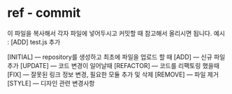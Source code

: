 # ref - commit

이 파일을 복사해서 각자 파일에 넣어두시고 커밋할 때 참고해서 올리시면 됩니다.
예시 : [ADD] test.js 추가

[INITIAL] — repository를 생성하고 최초에 파일을 업로드 할 때
[ADD] — 신규 파일 추가
[UPDATE] — 코드 변경이 일어날때
[REFACTOR] — 코드를 리팩토링 했을때
[FIX] — 잘못된 링크 정보 변경, 필요한 모듈 추가 및 삭제
[REMOVE] — 파일 제거
[STYLE] — 디자인 관련 변경사항
